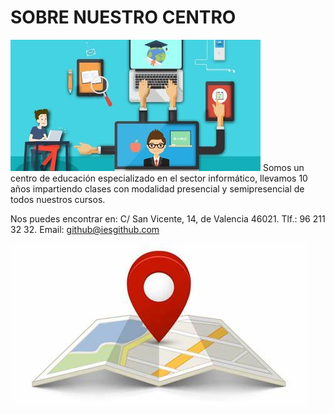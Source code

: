 # SOBRE NUESTRO CENTRO

![informática](./images/centro.jpeg)
Somos un centro de educación especializado en el sector informático, llevamos 10 años impartiendo clases con modalidad presencial y semipresencial de todos nuestros cursos.


Nos puedes encontrar en:
C/ San Vicente, 14, de Valencia 46021.
Tlf.: 96 211 32 32.
Email: github@iesgithub.com

![ubicación](./images/ubicacion.jpg)

